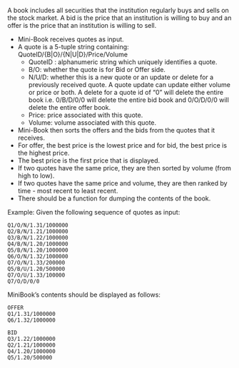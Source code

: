 
A book includes all securities that the institution regularly buys and sells on
the stock market. A bid is the price that an institution is willing to buy and 
an offer is the price that an institution is willing to sell.

+ Mini-Book receives quotes as input.
+ A quote is a 5-tuple string containing: QuoteID/{B|O}/{N|U|D}/Price/Volume
    - QuoteID : alphanumeric string which uniquely identifies a quote.
    - B/O: whether the quote is for Bid or Offer side.
    - N/U/D: whether this is a new quote or an update or delete for a previously received quote. A quote update can update either volume or price or both. A delete for a quote id of “0” will delete the entire book i.e. 0/B/D/0/0 will delete the entire bid book and 0/O/D/0/0 will delete the entire offer book.
    - Price: price associated with this quote.
    - Volume: volume associated with this quote.
+ Mini-Book then sorts the offers and the bids from the quotes that it receives.
+ For offer, the best price is the lowest price and for bid, the best price is 
      the highest price.
+ The best price is the first price that is displayed.
+ If two quotes have the same price, they are then sorted by volume (from high to low).
+ If two quotes have the same price and volume, they are then ranked by time - most 
      recent to least recent.
+ There should be a function for dumping the contents of the book.


Example:
Given the following sequence of quotes as input:

```
Q1/O/N/1.31/1000000
Q2/B/N/1.21/1000000
Q3/B/N/1.22/1000000
Q4/B/N/1.20/1000000
Q5/B/N/1.20/1000000
Q6/O/N/1.32/1000000
Q7/O/N/1.33/200000
Q5/B/U/1.20/500000
Q7/O/U/1.33/100000
Q7/O/D/0/0
```


MiniBook’s contents should be displayed as follows:

```
OFFER
Q1/1.31/1000000
Q6/1.32/1000000
```

```
BID
Q3/1.22/1000000
Q2/1.21/1000000
Q4/1.20/1000000
Q5/1.20/500000
```
